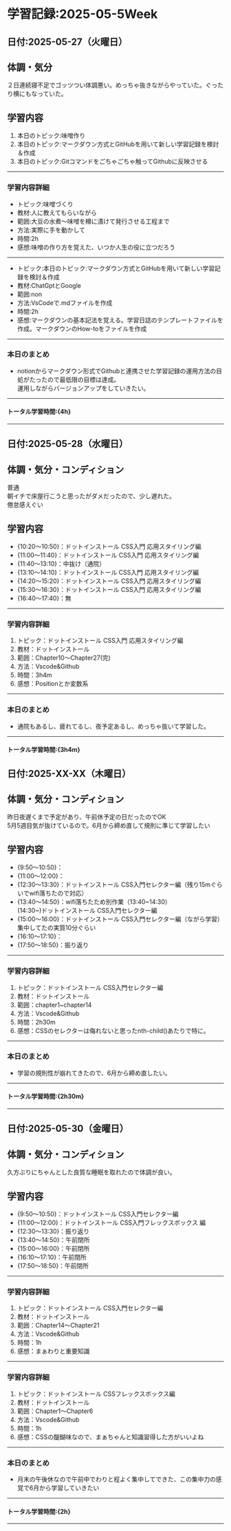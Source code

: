 # 学習記録:2025-05-5Week

## 日付:2025-05-27（火曜日）

## 体調・気分
２日連続寝不足でゴッツつい体調悪い。めっちゃ抜きながらやっていた。ぐったり横にもなっていた。

## 学習内容
1. 本日のトピック:味噌作り
1. 本日のトピック:マークダウン方式とGitHubを用いて新しい学習記録を検討＆作成
1. 本日のトピック:Gitコマンドをごちゃごちゃ触ってGithubに反映させる

---

### 学習内容詳細
- トピック:味噌づくり
- 教材:人に教えてもらいながら
- 範囲:大豆の水煮〜味噌を樽に漬けて発行させる工程まで
- 方法:実際に手を動かして
- 時間:2h
- 感想:味噌の作り方を覚えた、いつか人生の役に立つだろう
---
- トピック:本日のトピック:マークダウン方式とGitHubを用いて新しい学習記録を検討＆作成
- 教材:ChatGptとGoogle
- 範囲:non
- 方法:VsCodeで.mdファイルを作成
- 時間:2h
- 感想:マークダウンの基本記法を覚える。学習日誌のテンプレートファイルを作成。マークダウンのHow-toをファイルを作成

---

### 本日のまとめ
- notionからマークダウン形式でGithubと連携させた学習記録の運用方法の目処がたったので最低限の目標は達成。<br>
運用しながらバージョンアップをしていきたい。
---

#### トータル学習時間:{4h}

---

## 日付:2025-05-28（水曜日）

## 体調・気分・コンディション
普通<br>
朝イチで床屋行こうと思ったがダメだったので、少し遅れた。<br>
倦怠感えぐい

## 学習内容
- {10:20〜10:50}：ドットインストール CSS入門 応用スタイリング編
- {11:00〜11:40}：ドットインストール CSS入門 応用スタイリング編
- {11:40〜13:10}：中抜け（通院）
- {13:10〜14:10}：ドットインストール CSS入門 応用スタイリング編
- {14:20〜15:20}：ドットインストール CSS入門 応用スタイリング編
- {15:30〜16:30}：ドットインストール CSS入門 応用スタイリング編
- {16:40〜17:40}：無

---

### 学習内容詳細
1. トピック：ドットインストール CSS入門 応用スタイリング編
1. 教材：ドットインストール
1. 範囲：Chapter10〜Chapter27(完)
1. 方法：Vscode&Github
1. 時間：3h4m
1. 感想：Positionとか変数系

---

### 本日のまとめ
- 通院もあるし、疲れてるし、夜予定あるし、めっちゃ抜いて学習した。
---

#### トータル学習時間:{3h4m}

## 日付:2025-XX-XX（木曜日）

## 体調・気分・コンディション
昨日夜遅くまで予定があり、午前休予定の日だったのでOK<br>
5月5週目気が抜けているので。6月から締め直して規則に準じて学習したい

## 学習内容
- {9:50〜10:50}：
- {11:00〜12:00}：
- {12:30〜13:30}：ドットインストール CSS入門セレクター編（残り15mぐらいでwifi落ちたので対応）
- {13:40〜14:50}：wifi落ちたため別作業（13:40~14:30）<br>(14:30~)ドットインストール CSS入門セレクター編
- {15:00〜16:00}：ドットインストール CSS入門セレクター編（ながら学習）集中してたの実質10分ぐらい
- {16:10〜17:10}：
- {17:50〜18:50}：振り返り

---

### 学習内容詳細
1. トピック：ドットインストール CSS入門セレクター編
1. 教材：ドットインストール
1. 範囲：chapter1~chapter14
1. 方法：Vscode&Github
1. 時間：2h30m
1. 感想：CSSのセレクターは侮れないと思ったnth-child()あたりで特に。

---

### 本日のまとめ
- 学習の規則性が崩れてきたので、6月から締め直したい。
---

#### トータル学習時間:{2h30m}

---

## 日付:2025-05-30（金曜日）

## 体調・気分・コンディション
久方ぶりにちゃんとした良質な睡眠を取れたので体調が良い。

## 学習内容
- {9:50〜10:50}：ドットインストール CSS入門セレクター編
- {11:00〜12:00}：ドットインストール CSS入門フレックスボックス
編
- {12:30〜13:30}：振り返り
- {13:40〜14:50}：午前閉所
- {15:00〜16:00}：午前閉所
- {16:10〜17:10}：午前閉所
- {17:50〜18:50}：午前閉所

---

### 学習内容詳細
1. トピック：ドットインストール CSS入門セレクター編
1. 教材：ドットインストール
1. 範囲：Chapter14〜Chapter21
1. 方法：Vscode&Github
1. 時間：1h
1. 感想：まぁわりと重要知識

---

### 学習内容詳細
1. トピック：ドットインストール CSSフレックスボックス編
1. 教材：ドットインストール
1. 範囲：Chapter1〜Chapter6
1. 方法：Vscode&Github
1. 時間：1h
1. 感想：CSSの醍醐味なので、まぁちゃんと知識習得した方がいいよね

---


### 本日のまとめ
- 月末の午後休なので午前中でわりと程よく集中してできた、この集中力の感覚で6月から学習していきたい
---

#### トータル学習時間:{2h}

---



